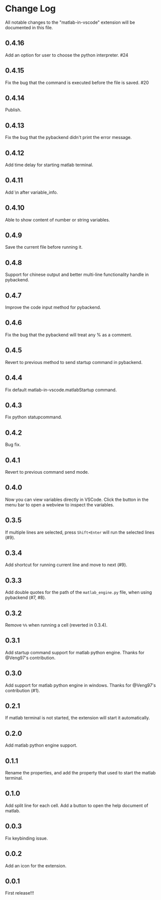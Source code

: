 # Change Log

All notable changes to the "matlab-in-vscode" extension will be documented in this file.

<!-- Check [Keep a Changelog](http://keepachangelog.com/) for recommendations on how to structure this file. -->

<!-- ## [Unreleased]

- Nothing -->

## 0.4.16

Add an option for user to choose the python interpreter. #24

## 0.4.15

Fix the bug that the command is executed before the file is saved. #20

## 0.4.14

Publish.

## 0.4.13

Fix the bug that the pybackend didn't print the error message.

## 0.4.12

Add time delay for starting matlab terminal.

## 0.4.11

Add \n after variable_info.

## 0.4.10

Able to show content of number or string variables.

## 0.4.9

Save the current file before running it.

## 0.4.8

Support for chinese output and better multi-line functionality handle in pybackend.

## 0.4.7

Improve the code input method for pybackend.

## 0.4.6

Fix the bug that the pybackend will treat any % as a comment.

## 0.4.5

Revert to previous method to send startup command in pybackend.

## 0.4.4

Fix default matlab-in-vscode.matlabStartup command.

## 0.4.3

Fix python statupcommand.

## 0.4.2

Bug fix.

## 0.4.1

Revert to previous command send mode.

## 0.4.0

Now you can view variables directly in VSCode. Click the button in the menu bar to open a webview to inspect the variables.

## 0.3.5

If multiple lines are selected, press `Shift+Enter` will run the selected lines (#9).

## 0.3.4

Add shortcut for running current line and move to next (#9).

## 0.3.3

Add double quotes for the path of the `matlab_engine.py` file, when using pybackend (#7, #8).

## 0.3.2

Remove `%%` when running a cell (reverted in 0.3.4).

## 0.3.1

Add startup command support for matlab python engine. Thanks for @Veng97's contribution.

## 0.3.0

Add support for matlab python engine in windows. Thanks for @Veng97's contribution (#1).

## 0.2.1

If matlab terminal is not started, the extension will start it automatically.

## 0.2.0

Add matlab python engine support.

## 0.1.1

Rename the properties, and add the property that used to start the matlab terminal.

## 0.1.0

Add split line for each cell.
Add a button to open the help document of matlab.

## 0.0.3

Fix keybinding issue.

## 0.0.2

Add an icon for the extension.

## 0.0.1

First release!!!
